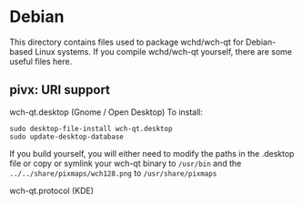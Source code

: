 
Debian
====================
This directory contains files used to package wchd/wch-qt
for Debian-based Linux systems. If you compile wchd/wch-qt yourself, there are some useful files here.

## pivx: URI support ##


wch-qt.desktop  (Gnome / Open Desktop)
To install:

	sudo desktop-file-install wch-qt.desktop
	sudo update-desktop-database

If you build yourself, you will either need to modify the paths in
the .desktop file or copy or symlink your wch-qt binary to `/usr/bin`
and the `../../share/pixmaps/wch128.png` to `/usr/share/pixmaps`

wch-qt.protocol (KDE)

